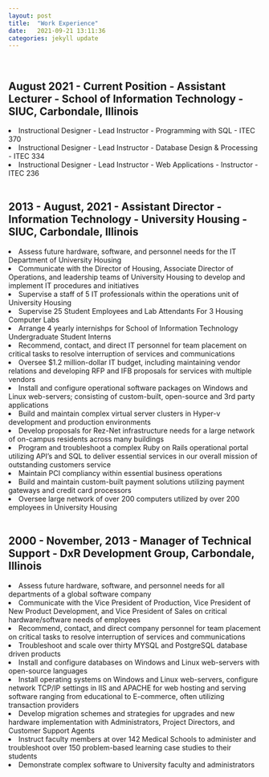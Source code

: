 ```yaml
---
layout: post
title:  "Work Experience"
date:   2021-09-21 13:11:36
categories: jekyll update
---
```

<br>

August 2021 - Current Position - Assistant Lecturer - School of Information Technology - SIUC, Carbondale, Illinois  
---
<li>Instructional Designer - Lead Instructor - Programming with SQL - ITEC 370</li>
<li>Instructional Designer - Lead Instructor - Database Design & Processing - ITEC 334</li>
<li>Instructional Designer - Lead Instructor - Web Applications - Instructor - ITEC 236</li>
<br>

2013 - August, 2021 - Assistant Director - Information Technology - University Housing - SIUC, Carbondale, Illinois                         
---
<li>Assess future hardware, software, and personnel needs for the IT Department of University Housing</li>
<li> Communicate with the Director of Housing, Associate Director of Operations, and leadership teams of University Housing to develop and implement IT procedures and initiatives</li>
<li>Supervise a staff of 5 IT professionals within the operations unit of University Housing</li>
<li>Supervise 25 Student Employees and Lab Attendants For 3 Housing Computer Labs</li>
<li>Arrange 4 yearly internishps for School of Information Technology Undergraduate Student Interns</li>
<li>Recommend, contact, and direct IT personnel for team placement on critical tasks to resolve interruption of services and communications</li>
<li>Oversee $1.2 million-dollar IT budget, including maintaining vendor relations and developing RFP and IFB proposals for services with multiple vendors</li>
<li>Install and configure operational software packages on Windows and Linux web-servers; consisting of custom-built, open-source and 3rd party applications</li>
<li>Build and maintain complex virtual server clusters in Hyper-v development and production environments</li>
<li>Develop proposals for Rez-Net infrastructure needs for a large network of on-campus residents across many buildings</li>
<li>Program and troubleshoot a complex Ruby on Rails operational portal utilizing API’s and SQL to deliver essential services in our overall mission of outstanding customers service</li>
<li>Maintain PCI compliancy within essential business operations</li> 
<li>Build and maintain custom-built payment solutions utilizing payment gateways and credit card processors</li>
<li>Oversee large network of over 200 computers utilized by over 200 employees in University Housing</li>
<br>

2000 - November, 2013 - Manager of Technical Support - DxR Development Group, Carbondale, Illinois
--
<li>Assess future hardware, software, and personnel needs for all departments of a global software company</li> 
<li>Communicate with the Vice President of Production, Vice President of New Product Development, and Vice President of Sales on critical hardware/software needs of employees</li>
<li>Recommend, contact, and direct company personnel for team placement on critical tasks to resolve interruption of services and communications</li>
<li>Troubleshoot and scale over thirty MYSQL and PostgreSQL database driven products</li>
<li>Install and configure databases on Windows and Linux web-servers with open-source languages</li>
<li>Install operating systems on Windows and Linux web-servers, configure network TCP/IP settings in IIS and APACHE for web hosting and serving software ranging from educational to E-commerce, often utilizing transaction providers</li>
<li>Develop migration schemes and strategies for upgrades and new hardware implementation with Administrators, Project Directors, and Customer Support Agents</li>
<li>Instruct faculty members at over 142 Medical Schools to administer and troubleshoot over 150 problem-based learning case studies to their students</li>
<li>Demonstrate complex software to University faculty and administrators</li> 
<br>
